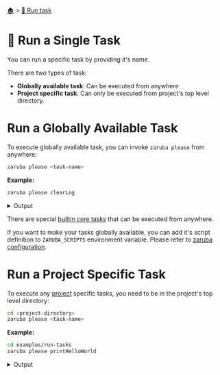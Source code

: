 <!--startTocHeader-->
[🏠](../README.md) > [🏃 Run task](README.md)
# 🍺 Run a Single Task
<!--endTocHeader-->

You can run a specific task by providing it's name.

There are two types of task:

* __Globally available task__: Can be executed from anywhere
* __Project specific task__: Can only be executed from project's top level directory.

# Run a Globally Available Task

To execute globally available task, you can invoke `zaruba please` from anywhere:

```bash
zaruba please <task-name>
```

__Example:__

<!--startCode-->
```bash
zaruba please clearLog
```
 
<details>
<summary>Output</summary>
 
```````
Job Starting...
 Elapsed Time: 1.044µs
 Current Time: 14:18:57
  Run  'clearLog' command on /home/gofrendi/zaruba/docs
   clearLog              14:18:57.647 Log removed
  Successfully running  'clearLog' command
  Job Running...
 Elapsed Time: 104.450931ms
 Current Time: 14:18:57
  
  Job Complete!!! 
  Terminating
  Job Ended...
 Elapsed Time: 305.442002ms
 Current Time: 14:18:57
zaruba please clearLog
```````
</details>
<!--endCode-->

 There are special [builtin core tasks](../core-tasks/README.md) that can be executed from anywhere.
 
 If you want to make your tasks globally available, you can add it's script definition to `ZARUBA_SCRIPTS` environment variable. Please refer to [zaruba configuration](../configuration.md).

# Run a Project Specific Task

To execute any [project](./project/README.md) specific tasks, you need to be in the project's top level directory:

```bash
cd <project-directory>
zaruba please <task-name>
```

__Example:__

<!--startCode-->
```bash
cd examples/run-tasks
zaruba please printHelloWorld
```
 
<details>
<summary>Output</summary>
 
```````
Job Starting...
 Elapsed Time: 958ns
 Current Time: 14:18:58
  Run  'printHelloWorld' command on /home/gofrendi/zaruba/docs/examples/run-tasks
   printHelloWorld       14:18:58.125 hello world
  Successfully running  'printHelloWorld' command
  Job Running...
 Elapsed Time: 102.028932ms
 Current Time: 14:18:58
  
  Job Complete!!! 
  Terminating
  Job Ended...
 Elapsed Time: 212.313517ms
 Current Time: 14:18:58
zaruba please printHelloWorld
```````
</details>
<!--endCode-->


<!--startTocSubTopic-->
<!--endTocSubTopic-->